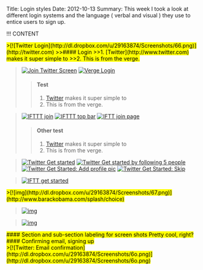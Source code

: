 Title: Login styles
Date: 2012-10-13
Summary: This week I took a look at different login systems and the language ( verbal and visual ) they use to entice users to sign up.

!!! CONTENT

<article>
<mark>
>[![Twitter Login](http://dl.dropbox.com/u/29163874/Screenshots/66.png)](http://twitter.com)
>>#### Login
>>1. [Twitter](http://www.twitter.com) makes it super simple to 
>>2. This is from  the verge.

>[![Join Twitter Screen](http://dl.dropbox.com/u/29163874/Screenshots/6f.png)](http://dl.dropbox.com/u/29163874/Screenshots/6f.png)
>[![Verge Login](http://dl.dropbox.com/u/29163874/Screenshots/65.png)](http://theverge.com)
>>#### Test
>>1. [Twitter](http://www.twitter.com) makes it super simple to 
>>2. This is from  the verge.

>[![IFTTT join](http://dl.dropbox.com/u/29163874/Screenshots/6p.png)](http://dl.dropbox.com/u/29163874/Screenshots/6p.png)
>[![IFTTT top bar](http://dl.dropbox.com/u/29163874/Screenshots/6q.png)](http://dl.dropbox.com/u/29163874/Screenshots/6q.png)
>[![IFTT join page](http://dl.dropbox.com/u/29163874/Screenshots/6r.png)](http://dl.dropbox.com/u/29163874/Screenshots/6r.png)
>>#### Other test
>>1. [Twitter](http://www.twitter.com) makes it super simple to 
>>2. This is from  the verge.

>[![Twitter Get started](http://dl.dropbox.com/u/29163874/Screenshots/6i.png)](http://dl.dropbox.com/u/29163874/Screenshots/6h.png)
>[![Twitter Get started by following 5 people](http://dl.dropbox.com/u/29163874/Screenshots/6k.png)](http://dl.dropbox.com/u/29163874/Screenshots/6j.png)
>[![Twitter Get Started: Add profile pic](http://dl.dropbox.com/u/29163874/Screenshots/6m.png)](http://dl.dropbox.com/u/29163874/Screenshots/6m.png)
>[![Twitter Get Started: Skip](http://dl.dropbox.com/u/29163874/Screenshots/6l.png)](http://dl.dropbox.com/u/29163874/Screenshots/6l.png)

>[![IFTT get started](http://dl.dropbox.com/u/29163874/Screenshots/6s.png)](http://dl.dropbox.com/u/29163874/Screenshots/6s.png)
</mark>
</article>

<mark>
>[![img](http://dl.dropbox.com/u/29163874/Screenshots/67.png)](http://www.barackobama.com/splash/choice)

>[![img](http://dl.dropbox.com/u/29163874/Screenshots/6a.png)](http://dl.dropbox.com/u/29163874/Screenshots/6b.png)

>[![img](http://dl.dropbox.com/u/29163874/Screenshots/6c.png)](http://dl.dropbox.com/u/29163874/Screenshots/6d.png)
</mark>
<aside>
<mark>
#### Section and sub-section labeling for screen shots
Pretty cool, right?
</mark>
</aside>
</article>

<article>
<aside>
<mark>
#### Confirming email, signing up
</mark>
</aside>
<mark>
>[![Twitter: Email confirmation](http://dl.dropbox.com/u/29163874/Screenshots/6o.png)](http://dl.dropbox.com/u/29163874/Screenshots/6o.png)
</mark>
</article>
